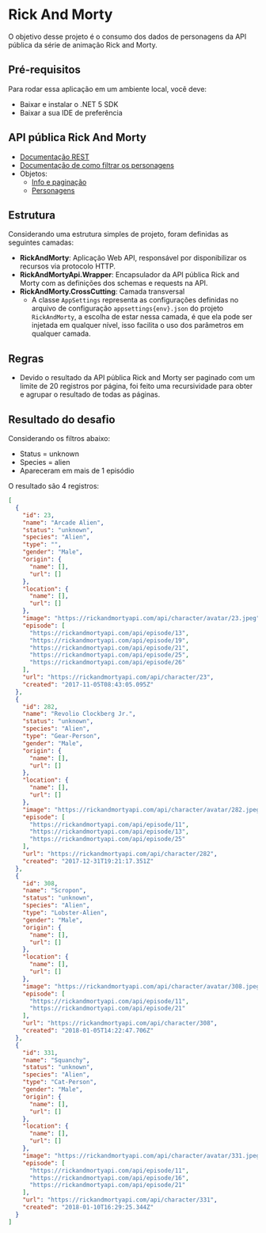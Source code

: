 # Rick And Morty

O objetivo desse projeto é o consumo dos dados de personagens da API pública da série de animação Rick and Morty.

## Pré-requisitos

Para rodar essa aplicação em um ambiente local, você deve:

* Baixar e instalar o .NET 5 SDK
* Baixar a sua IDE de preferência

## API pública Rick And Morty

* [Documentação REST](https://rickandmortyapi.com/documentation/#rest)
* [Documentação de como filtrar os personagens](https://rickandmortyapi.com/documentation/#filter-characters)
* Objetos:
  * [Info e paginação](https://rickandmortyapi.com/documentation/#info-and-pagination)
  * [Personagens](https://rickandmortyapi.com/documentation/#character-schema)

## Estrutura

Considerando uma estrutura simples de projeto, foram definidas as seguintes camadas:

* **RickAndMorty**: Aplicação Web API, responsável por disponibilizar os recursos via protocolo HTTP. 
* **RickAndMortyApi.Wrapper**: Encapsulador da API pública Rick and Morty com as definições dos schemas e requests na API.
* **RickAndMorty.CrossCutting**: Camada transversal
  * A classe `AppSettings` representa as configurações definidas no arquivo de configuração `appsettings{env}.json` do projeto `RickAndMorty`, a escolha de estar nessa camada, é que ela pode ser injetada em qualquer nível, isso facilita o uso dos parâmetros em qualquer camada.

## Regras

* Devido o resultado da API pública Rick and Morty ser paginado com um limite de 20 registros por página, foi feito uma recursividade para obter e agrupar o resultado de todas as páginas.

## Resultado do desafio

Considerando os filtros abaixo:
* Status = unknown
* Species = alien
* Apareceram em mais de 1 episódio

O resultado são 4 registros:

~~~json
[
  {
    "id": 23,
    "name": "Arcade Alien",
    "status": "unknown",
    "species": "Alien",
    "type": "",
    "gender": "Male",
    "origin": {
      "name": [],
      "url": []
    },
    "location": {
      "name": [],
      "url": []
    },
    "image": "https://rickandmortyapi.com/api/character/avatar/23.jpeg",
    "episode": [
      "https://rickandmortyapi.com/api/episode/13",
      "https://rickandmortyapi.com/api/episode/19",
      "https://rickandmortyapi.com/api/episode/21",
      "https://rickandmortyapi.com/api/episode/25",
      "https://rickandmortyapi.com/api/episode/26"
    ],
    "url": "https://rickandmortyapi.com/api/character/23",
    "created": "2017-11-05T08:43:05.095Z"
  },
  {
    "id": 282,
    "name": "Revolio Clockberg Jr.",
    "status": "unknown",
    "species": "Alien",
    "type": "Gear-Person",
    "gender": "Male",
    "origin": {
      "name": [],
      "url": []
    },
    "location": {
      "name": [],
      "url": []
    },
    "image": "https://rickandmortyapi.com/api/character/avatar/282.jpeg",
    "episode": [
      "https://rickandmortyapi.com/api/episode/11",
      "https://rickandmortyapi.com/api/episode/13",
      "https://rickandmortyapi.com/api/episode/25"
    ],
    "url": "https://rickandmortyapi.com/api/character/282",
    "created": "2017-12-31T19:21:17.351Z"
  },
  {
    "id": 308,
    "name": "Scropon",
    "status": "unknown",
    "species": "Alien",
    "type": "Lobster-Alien",
    "gender": "Male",
    "origin": {
      "name": [],
      "url": []
    },
    "location": {
      "name": [],
      "url": []
    },
    "image": "https://rickandmortyapi.com/api/character/avatar/308.jpeg",
    "episode": [
      "https://rickandmortyapi.com/api/episode/11",
      "https://rickandmortyapi.com/api/episode/21"
    ],
    "url": "https://rickandmortyapi.com/api/character/308",
    "created": "2018-01-05T14:22:47.706Z"
  },
  {
    "id": 331,
    "name": "Squanchy",
    "status": "unknown",
    "species": "Alien",
    "type": "Cat-Person",
    "gender": "Male",
    "origin": {
      "name": [],
      "url": []
    },
    "location": {
      "name": [],
      "url": []
    },
    "image": "https://rickandmortyapi.com/api/character/avatar/331.jpeg",
    "episode": [
      "https://rickandmortyapi.com/api/episode/11",
      "https://rickandmortyapi.com/api/episode/16",
      "https://rickandmortyapi.com/api/episode/21"
    ],
    "url": "https://rickandmortyapi.com/api/character/331",
    "created": "2018-01-10T16:29:25.344Z"
  }
]
~~~